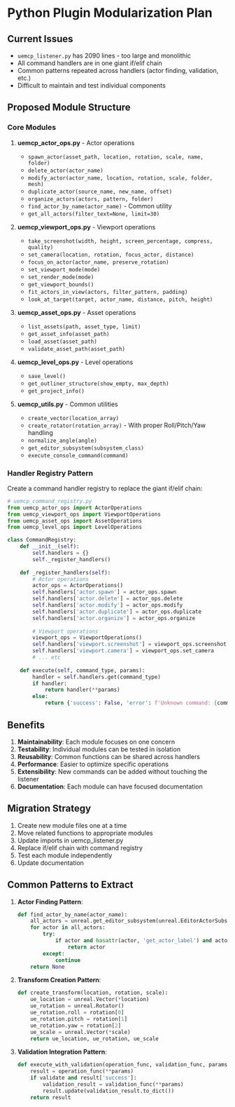 # Python Plugin Modularization Plan

## Current Issues
- `uemcp_listener.py` has 2090 lines - too large and monolithic
- All command handlers are in one giant if/elif chain
- Common patterns repeated across handlers (actor finding, validation, etc.)
- Difficult to maintain and test individual components

## Proposed Module Structure

### Core Modules

1. **uemcp_actor_ops.py** - Actor operations
   - `spawn_actor(asset_path, location, rotation, scale, name, folder)`
   - `delete_actor(actor_name)`
   - `modify_actor(actor_name, location, rotation, scale, folder, mesh)`
   - `duplicate_actor(source_name, new_name, offset)`
   - `organize_actors(actors, pattern, folder)`
   - `find_actor_by_name(actor_name)` - Common utility
   - `get_all_actors(filter_text=None, limit=30)`

2. **uemcp_viewport_ops.py** - Viewport operations
   - `take_screenshot(width, height, screen_percentage, compress, quality)`
   - `set_camera(location, rotation, focus_actor, distance)`
   - `focus_on_actor(actor_name, preserve_rotation)`
   - `set_viewport_mode(mode)`
   - `set_render_mode(mode)`
   - `get_viewport_bounds()`
   - `fit_actors_in_view(actors, filter_pattern, padding)`
   - `look_at_target(target, actor_name, distance, pitch, height)`

3. **uemcp_asset_ops.py** - Asset operations
   - `list_assets(path, asset_type, limit)`
   - `get_asset_info(asset_path)`
   - `load_asset(asset_path)`
   - `validate_asset_path(asset_path)`

4. **uemcp_level_ops.py** - Level operations
   - `save_level()`
   - `get_outliner_structure(show_empty, max_depth)`
   - `get_project_info()`

5. **uemcp_utils.py** - Common utilities
   - `create_vector(location_array)`
   - `create_rotator(rotation_array)` - With proper Roll/Pitch/Yaw handling
   - `normalize_angle(angle)`
   - `get_editor_subsystem(subsystem_class)`
   - `execute_console_command(command)`

### Handler Registry Pattern

Create a command handler registry to replace the giant if/elif chain:

```python
# uemcp_command_registry.py
from uemcp_actor_ops import ActorOperations
from uemcp_viewport_ops import ViewportOperations
from uemcp_asset_ops import AssetOperations
from uemcp_level_ops import LevelOperations

class CommandRegistry:
    def __init__(self):
        self.handlers = {}
        self._register_handlers()
    
    def _register_handlers(self):
        # Actor operations
        actor_ops = ActorOperations()
        self.handlers['actor.spawn'] = actor_ops.spawn
        self.handlers['actor.delete'] = actor_ops.delete
        self.handlers['actor.modify'] = actor_ops.modify
        self.handlers['actor.duplicate'] = actor_ops.duplicate
        self.handlers['actor.organize'] = actor_ops.organize
        
        # Viewport operations
        viewport_ops = ViewportOperations()
        self.handlers['viewport.screenshot'] = viewport_ops.screenshot
        self.handlers['viewport.camera'] = viewport_ops.set_camera
        # ... etc
    
    def execute(self, command_type, params):
        handler = self.handlers.get(command_type)
        if handler:
            return handler(**params)
        else:
            return {'success': False, 'error': f'Unknown command: {command_type}'}
```

## Benefits

1. **Maintainability**: Each module focuses on one concern
2. **Testability**: Individual modules can be tested in isolation
3. **Reusability**: Common functions can be shared across handlers
4. **Performance**: Easier to optimize specific operations
5. **Extensibility**: New commands can be added without touching the listener
6. **Documentation**: Each module can have focused documentation

## Migration Strategy

1. Create new module files one at a time
2. Move related functions to appropriate modules
3. Update imports in uemcp_listener.py
4. Replace if/elif chain with command registry
5. Test each module independently
6. Update documentation

## Common Patterns to Extract

1. **Actor Finding Pattern**:
   ```python
   def find_actor_by_name(actor_name):
       all_actors = unreal.get_editor_subsystem(unreal.EditorActorSubsystem).get_all_level_actors()
       for actor in all_actors:
           try:
               if actor and hasattr(actor, 'get_actor_label') and actor.get_actor_label() == actor_name:
                   return actor
           except:
               continue
       return None
   ```

2. **Transform Creation Pattern**:
   ```python
   def create_transform(location, rotation, scale):
       ue_location = unreal.Vector(*location)
       ue_rotation = unreal.Rotator()
       ue_rotation.roll = rotation[0]
       ue_rotation.pitch = rotation[1]
       ue_rotation.yaw = rotation[2]
       ue_scale = unreal.Vector(*scale)
       return ue_location, ue_rotation, ue_scale
   ```

3. **Validation Integration Pattern**:
   ```python
   def execute_with_validation(operation_func, validation_func, params, validate=True):
       result = operation_func(**params)
       if validate and result['success']:
           validation_result = validation_func(**params)
           result.update(validation_result.to_dict())
       return result
   ```